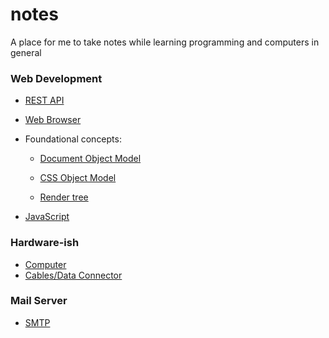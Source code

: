 # notes
A place for me to take notes while learning programming and computers in general



### Web Development
* [REST API](topics/rest-api.md)

* [Web Browser](topics/web-browser.md)

* Foundational concepts:

  * [Document Object Model](topics/dom.md)
  
  * [CSS Object Model](topics/CSSOM.md)
  
  * [Render tree](topics/render-tree.md)

* [JavaScript](topics/javascript.md)

### Hardware-ish
* [Computer](topics/computer.md)
* [Cables/Data Connector](topics/cables.md)

### Mail Server
* [SMTP](topics/smtp.md)
